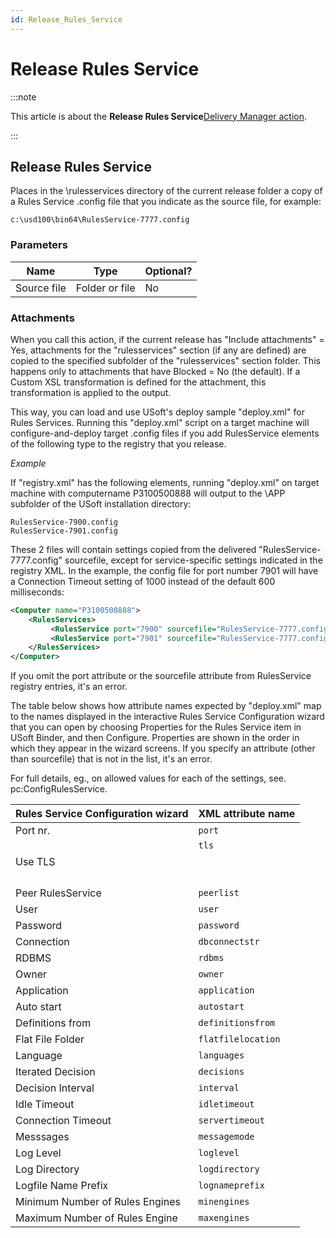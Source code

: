 ```yaml
---
id: Release_Rules_Service
---
```


# Release Rules Service




:::note

This article is about the **Release Rules Service**[Delivery Manager action](/docs/Continuous_delivery/Delivery_Manager_actions_by_name).

:::

## **Release Rules Service**

Places in the \\rulesservices directory of the current release folder a copy of a Rules Service .config file that you indicate as the source file, for example:

```
c:\usd100\bin64\RulesService-7777.config
```

### Parameters

|**Name**|**Type**|**Optional?**|
|--------|--------|--------|
|Source file|Folder or file|No      |



### Attachments

When you call this action, if the current release has "Include attachments" = Yes, attachments for the "rulesservices" section (if any are defined) are copied to the specified subfolder of the "rulesservices" section folder. This happens only to attachments that have Blocked = No (the default). If a Custom XSL transformation is defined for the attachment, this transformation is applied to the output.

This way, you can load and use USoft's deploy sample "deploy.xml" for Rules Services. Running this "deploy.xml" script on a target machine will configure-and-deploy target .config files if you add RulesService elements of the following type to the registry that you release.

*Example*

If "registry.xml" has the following elements, running "deploy.xml" on target machine with computername P3100500888 will output to the \\APP subfolder of the USoft installation directory:

```
RulesService-7900.config
RulesService-7901.config
```

These 2 files will contain settings copied from the delivered "RulesService-7777.config" sourcefile, except for service-specific settings indicated in the registry XML. In the example, the config file for port number 7901 will have a Connection Timeout setting of 1000 instead of the default 600 milliseconds:

```xml
<Computer name="P3100500888">
    <RulesServices>
         <RulesService port="7900" sourcefile="RulesService-7777.config" servertimeout="600"/>
         <RulesService port="7901" sourcefile="RulesService-7777.config" servertimeout="1000"/>
    </RulesServices>
</Computer>
```

If you omit the port attribute or the sourcefile attribute from RulesService registry entries, it's an error.

The table below shows how attribute names expected by "deploy.xml" map to the names displayed in the interactive Rules Service Configuration wizard that you can open by choosing Properties for the Rules Service item in USoft Binder, and then Configure. Properties are shown in the order in which they appear in the wizard screens. If you specify an attribute (other than sourcefile) that is not in the list, it's an error.

For full details, eg., on allowed values for each of the settings, see. pc:ConfigRulesService.

|**Rules Service Configuration wizard**|**XML attribute name**|
|--------|--------|
|Port nr.|`port`  |
|Use TLS |`tls`<p> </p>|
|Peer RulesService|`peerlist`|
|User    |`user`  |
|Password|`password`|
|Connection|`dbconnectstr`|
|RDBMS   |`rdbms` |
|Owner   |`owner` |
|Application|`application`|
|Auto start|`autostart`|
|Definitions from|`definitionsfrom`|
|Flat File Folder|`flatfilelocation`|
|Language|`languages`|
|Iterated Decision|`decisions`|
|Decision Interval|`interval`|
|Idle Timeout|`idletimeout`|
|Connection Timeout|`servertimeout`|
|Messsages|`messagemode`|
|Log Level|`loglevel`|
|Log Directory|`logdirectory`|
|Logfile Name Prefix|`lognameprefix`|
|Minimum Number of Rules Engines|`minengines`|
|Maximum Number of Rules Engine|`maxengines`|



 